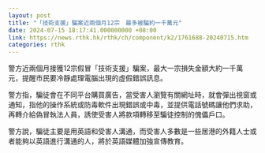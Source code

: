 ```yaml
---
layout: post
title: "「技術支援」騙案近兩個月12宗　最多被騙約一千萬元"
date: 2024-07-15 18:17:41.000000000 +08:00
link: https://news.rthk.hk/rthk/ch/component/k2/1761688-20240715.htm
categories: rthk
---
```


警方近兩個月接獲12宗假冒「技術支援」騙案，最大一宗損失金額大約一千萬元，提醒市民要冷靜處理電腦出現的虛假錯誤訊息。

警方指，騙徒會在不同平台購買廣告，當受害人瀏覽有關網址時，就會彈出視窗或通知，指他的操作系統或防毒軟件出現錯誤或中毒，並提供電話號碼讓他們求助，再轉介給偽冒執法人員，誘使受害人將款項轉移至騙徒控制的傀儡戶口。

警方說，騙徒主要是用英語和受害人溝通，而受害人多數是一些居港的外籍人士或者能夠以英語進行溝通的人，將於英語媒體加強宣傳教育。

